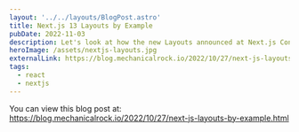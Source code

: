 ```yaml
---
layout: '../../layouts/BlogPost.astro'
title: Next.js 13 Layouts by Example
pubDate: 2022-11-03
description: Let's look at how the new Layouts announced at Next.js Conf 2022 improve the developer experience of working with Next.js
heroImage: /assets/nextjs-layouts.jpg
externalLink: https://blog.mechanicalrock.io/2022/10/27/next-js-layouts-by-example.html
tags:
  - react
  - nextjs
---
```


You can view this blog post at: <https://blog.mechanicalrock.io/2022/10/27/next-js-layouts-by-example.html>
